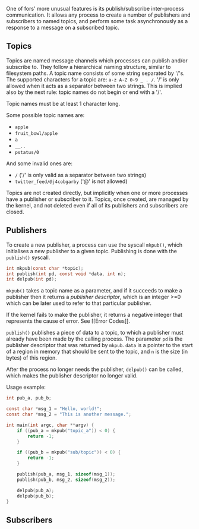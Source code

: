 One of fors' more unusual features is its publish/subscribe inter-process communication. It allows any process to create a number of publishers and subscribers to named topics, and perform some task asynchronously as a response to a message on a subscribed topic.

## Topics

Topics are named message channels which processes can publish and/or subscribe to. They follow a hierarchical naming structure, similar to filesystem paths. A topic name consists of some string separated by '/'s. The supported characters for a topic are: `a-z A-Z 0-9 _ . /`. '/' is only allowed when it acts as a separator between two strings. This is implied also by the next rule: topic names do not begin or end with a '/'.

Topic names must be at least 1 character long.

Some possible topic names are:
 - `apple`
 - `fruit_bowl/apple`
 - `a`
 - `__..`
 - `pstatus/0`

And some invalid ones are:
 - `/` ('/' is only valid as a separator between two strings)
 - `twitter_feed/@j4cobgarby` ('@' is not allowed)

Topics are not created directly, but implicitly when one or more processes have a publisher or subscriber to it. Topics, once created, are managed by the kernel, and not deleted even if all of its publishers and subscribers are closed.
## Publishers

To create a new publisher, a process can use the syscall `mkpub()`, which initialises a new publisher to a given topic. Publishing is done with the `publish()` syscall.

```c
int mkpub(const char *topic);
int publish(int pd, const void *data, int n);
int delpub(int pd);
```

`mkpub()` takes a topic name as a parameter, and if it succeeds to make a publisher then it returns a _publisher descriptor_, which is an integer >=0 which can be later used to refer to that particular publisher.

If the kernel fails to make the publisher, it returns a negative integer that represents the cause of error. See [[Error Codes]].

`publish()` publishes a piece of data to a topic, to which a publisher must already have been made by the calling process. The parameter `pd` is the publisher descriptor that was returned by `mkpub`. `data` is a pointer to the start of a region in memory that should be sent to the topic, and `n` is the size (in bytes) of this region.

After the process no longer needs the publisher, `delpub()` can be called, which makes the publisher descriptor no longer valid.

Usage example:

```c
int pub_a, pub_b;

const char *msg_1 = "Hello, world!";
const char *msg_2 = "This is another message.";

int main(int argc, char **argv) {
	if ((pub_a = mkpub("topic_a")) < 0) {
		return -1;
	}

	if ((pub_b = mkpub("sub/topic")) < 0) {
		return -1;
	}

	publish(pub_a, msg_1, sizeof(msg_1));
	publish(pub_b, msg_2, sizeof(msg_2));

	delpub(pub_a);
	delpub(pub_b);
}
```
## Subscribers